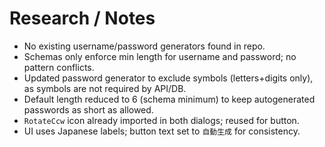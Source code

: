 # Research / Notes

- No existing username/password generators found in repo.
- Schemas only enforce min length for username and password; no pattern conflicts.
- Updated password generator to exclude symbols (letters+digits only), as symbols are not required by API/DB.
- Default length reduced to 6 (schema minimum) to keep autogenerated passwords as short as allowed.
- `RotateCcw` icon already imported in both dialogs; reused for button.
- UI uses Japanese labels; button text set to `自動生成` for consistency.

